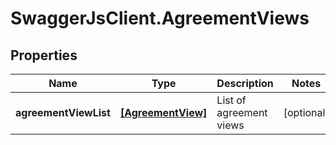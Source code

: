 # SwaggerJsClient.AgreementViews

## Properties
Name | Type | Description | Notes
------------ | ------------- | ------------- | -------------
**agreementViewList** | [**[AgreementView]**](AgreementView.md) | List of agreement views | [optional] 


